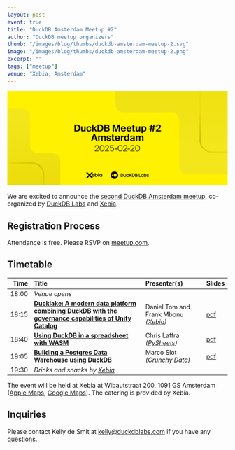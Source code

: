 ```yaml
---
layout: post
event: true
title: "DuckDB Amsterdam Meetup #2"
author: "DuckDB meetup organizers"
thumb: "/images/blog/thumbs/duckdb-amsterdam-meetup-2.svg"
image: "/images/blog/thumbs/duckdb-amsterdam-meetup-2.png"
excerpt: ""
tags: ["meetup"]
venue: "Xebia, Amsterdam"
---
```


<img src="/images/blog/thumbs/duckdb-amsterdam-meetup-2.svg"
     alt="DuckDB Amsterdam Meetup Splashscreen"
     width="680"
     />

We are excited to announce the [second DuckDB Amsterdam meetup](https://www.meetup.com/duckdb/events/304415344/), co-organized by [DuckDB Labs](https://duckdblabs.com/) and [Xebia](https://xebia.com/).

## Registration Process

Attendance is free. Please RSVP on [meetup.com](https://www.meetup.com/duckdb/events/304415344/).

## Timetable

| Time  | Title   | Presenter(s) | Slides |
|------:|:--------|:-------------|--------|
| 18:00 | _Venue opens_ | | |
| 18:15 | **[Ducklake: A modern data platform combining DuckDB with the governance capabilities of Unity Catalog](https://youtu.be/1oAxSHfwo_g)** | Daniel Tom and Frank Mbonu _([Xebia](https://xebia.com/))_ | [pdf](https://blobs.duckdb.org/events/duckdb-amsterdam-meetup2/diederik-greveling-frank-mbonu-xebia-ducklake.pdf) |
| 18:40 | **[Using DuckDB in a spreadsheet with WASM](https://youtu.be/38PUtuDM4oU)** | Chris Laffra _([PySheets](https://pysheets.app/))_ | [pdf](https://blobs.duckdb.org/events/duckdb-amsterdam-meetup2/chris-laffra-pysheets-quack-by-example-duckdb-in-a-spreadsheet-with-wasm.pdf) |
| 19:05 | **[Building a Postgres Data Warehouse using DuckDB](https://youtu.be/iQaXD2YeKNI)** | Marco Slot _([Crunchy Data](https://www.crunchydata.com/))_ | [pdf](https://blobs.duckdb.org/events/duckdb-amsterdam-meetup2/marco-slot-crunchy-data-building-a-postgres-data-warehouse-using-duckdb.pdf) |
| 19:30 | _Drinks and snacks by [Xebia](https://xebia.com/)_ | | |

The event will be held at Xebia at Wibautstraat 200, 1091 GS Amsterdam ([Apple Maps](https://maps.apple.com/?address=Wibautstraat%20200,%201091%20GS%20Amsterdam,%20Netherlands&auid=2043309577279080291&ll=52.352271,4.912916&lsp=9902&q=Xebia%20Netherlands%20BV&t=m), [Google Maps](https://maps.app.goo.gl/oA4HEGG6E21yXXKi6)).
The catering is provided by Xebia.

## Inquiries

Please contact Kelly de Smit at [kelly@duckdblabs.com](mailto:kelly@duckdblabs.com) if you have any questions.
